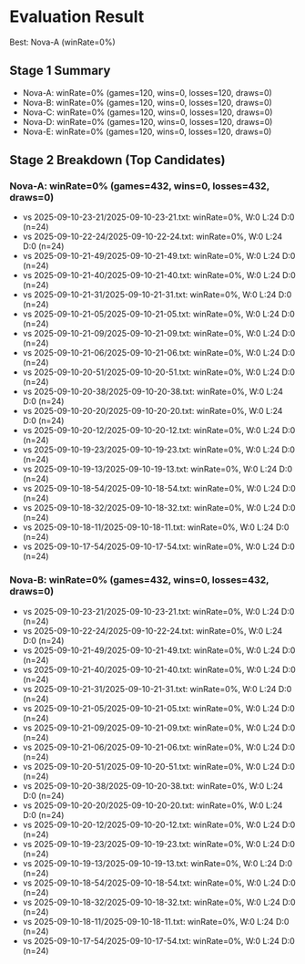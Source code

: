 # Evaluation Result

Best: Nova-A (winRate=0%)

## Stage 1 Summary
- Nova-A: winRate=0% (games=120, wins=0, losses=120, draws=0)
- Nova-B: winRate=0% (games=120, wins=0, losses=120, draws=0)
- Nova-C: winRate=0% (games=120, wins=0, losses=120, draws=0)
- Nova-D: winRate=0% (games=120, wins=0, losses=120, draws=0)
- Nova-E: winRate=0% (games=120, wins=0, losses=120, draws=0)

## Stage 2 Breakdown (Top Candidates)
### Nova-A: winRate=0% (games=432, wins=0, losses=432, draws=0)
- vs 2025-09-10-23-21/2025-09-10-23-21.txt: winRate=0%, W:0 L:24 D:0 (n=24)
- vs 2025-09-10-22-24/2025-09-10-22-24.txt: winRate=0%, W:0 L:24 D:0 (n=24)
- vs 2025-09-10-21-49/2025-09-10-21-49.txt: winRate=0%, W:0 L:24 D:0 (n=24)
- vs 2025-09-10-21-40/2025-09-10-21-40.txt: winRate=0%, W:0 L:24 D:0 (n=24)
- vs 2025-09-10-21-31/2025-09-10-21-31.txt: winRate=0%, W:0 L:24 D:0 (n=24)
- vs 2025-09-10-21-05/2025-09-10-21-05.txt: winRate=0%, W:0 L:24 D:0 (n=24)
- vs 2025-09-10-21-09/2025-09-10-21-09.txt: winRate=0%, W:0 L:24 D:0 (n=24)
- vs 2025-09-10-21-06/2025-09-10-21-06.txt: winRate=0%, W:0 L:24 D:0 (n=24)
- vs 2025-09-10-20-51/2025-09-10-20-51.txt: winRate=0%, W:0 L:24 D:0 (n=24)
- vs 2025-09-10-20-38/2025-09-10-20-38.txt: winRate=0%, W:0 L:24 D:0 (n=24)
- vs 2025-09-10-20-20/2025-09-10-20-20.txt: winRate=0%, W:0 L:24 D:0 (n=24)
- vs 2025-09-10-20-12/2025-09-10-20-12.txt: winRate=0%, W:0 L:24 D:0 (n=24)
- vs 2025-09-10-19-23/2025-09-10-19-23.txt: winRate=0%, W:0 L:24 D:0 (n=24)
- vs 2025-09-10-19-13/2025-09-10-19-13.txt: winRate=0%, W:0 L:24 D:0 (n=24)
- vs 2025-09-10-18-54/2025-09-10-18-54.txt: winRate=0%, W:0 L:24 D:0 (n=24)
- vs 2025-09-10-18-32/2025-09-10-18-32.txt: winRate=0%, W:0 L:24 D:0 (n=24)
- vs 2025-09-10-18-11/2025-09-10-18-11.txt: winRate=0%, W:0 L:24 D:0 (n=24)
- vs 2025-09-10-17-54/2025-09-10-17-54.txt: winRate=0%, W:0 L:24 D:0 (n=24)

### Nova-B: winRate=0% (games=432, wins=0, losses=432, draws=0)
- vs 2025-09-10-23-21/2025-09-10-23-21.txt: winRate=0%, W:0 L:24 D:0 (n=24)
- vs 2025-09-10-22-24/2025-09-10-22-24.txt: winRate=0%, W:0 L:24 D:0 (n=24)
- vs 2025-09-10-21-49/2025-09-10-21-49.txt: winRate=0%, W:0 L:24 D:0 (n=24)
- vs 2025-09-10-21-40/2025-09-10-21-40.txt: winRate=0%, W:0 L:24 D:0 (n=24)
- vs 2025-09-10-21-31/2025-09-10-21-31.txt: winRate=0%, W:0 L:24 D:0 (n=24)
- vs 2025-09-10-21-05/2025-09-10-21-05.txt: winRate=0%, W:0 L:24 D:0 (n=24)
- vs 2025-09-10-21-09/2025-09-10-21-09.txt: winRate=0%, W:0 L:24 D:0 (n=24)
- vs 2025-09-10-21-06/2025-09-10-21-06.txt: winRate=0%, W:0 L:24 D:0 (n=24)
- vs 2025-09-10-20-51/2025-09-10-20-51.txt: winRate=0%, W:0 L:24 D:0 (n=24)
- vs 2025-09-10-20-38/2025-09-10-20-38.txt: winRate=0%, W:0 L:24 D:0 (n=24)
- vs 2025-09-10-20-20/2025-09-10-20-20.txt: winRate=0%, W:0 L:24 D:0 (n=24)
- vs 2025-09-10-20-12/2025-09-10-20-12.txt: winRate=0%, W:0 L:24 D:0 (n=24)
- vs 2025-09-10-19-23/2025-09-10-19-23.txt: winRate=0%, W:0 L:24 D:0 (n=24)
- vs 2025-09-10-19-13/2025-09-10-19-13.txt: winRate=0%, W:0 L:24 D:0 (n=24)
- vs 2025-09-10-18-54/2025-09-10-18-54.txt: winRate=0%, W:0 L:24 D:0 (n=24)
- vs 2025-09-10-18-32/2025-09-10-18-32.txt: winRate=0%, W:0 L:24 D:0 (n=24)
- vs 2025-09-10-18-11/2025-09-10-18-11.txt: winRate=0%, W:0 L:24 D:0 (n=24)
- vs 2025-09-10-17-54/2025-09-10-17-54.txt: winRate=0%, W:0 L:24 D:0 (n=24)

